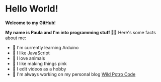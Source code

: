 # Hello World!
**Welcome to my GitHub**!

**My name is Paula and I'm into programming stuff 👩‍💻**
Here's some facts about me:

- 🤖 I'm currently learning Arduino
- 🧨 I like JavaScript
- 🐊 I love animals 
- 🧠 I like making things pink
- 🎥 I edit videos as a hobby
- 💜 I'm always working on my personal blog [Wild Potro Code](http://wildpotrocode.com/ "Wild Potro Code")
